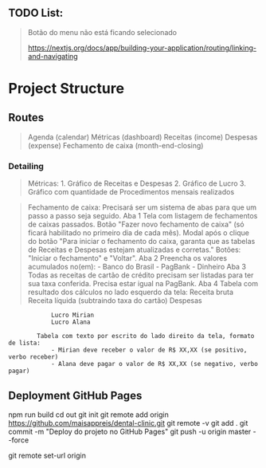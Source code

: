 
## TODO List:

> Botão do menu não está ficando selecionado
>
> https://nextjs.org/docs/app/building-your-application/routing/linking-and-navigating


# Project Structure

## Routes
> Agenda (calendar)
> Métricas (dashboard)
> Receitas (income)
> Despesas (expense)
> Fechamento de caixa (month-end-closing)

### Detailing

> Métricas:
    1. Gráfico de Receitas e Despesas
    2. Gráfico de Lucro
    3. Gráfico com quantidade de Procedimentos mensais realizados


> Fechamento de caixa:
    Precisará ser um sistema de abas para que um passo a passo seja seguido.
        Aba 1
            Tela com listagem de fechamentos de caixas passados.
            Botão "Fazer novo fechamento de caixa" (só ficará habilitado no primeiro dia de cada mês).
            Modal após o clique do botão "Para iniciar o fechamento do caixa, garanta que as tabelas de Receitas e Despesas
            estejam atualizadas e corretas." Botões: "Iniciar o fechamento" e "Voltar".
        Aba 2
            Preencha os valores acumulados no(em):
            - Banco do Brasil
            - PagBank
            - Dinheiro
        Aba 3
            Todas as receitas de cartão de crédito precisam ser listadas para ter sua taxa conferida. Precisa estar igual na PagBank.
        Aba 4
            Tabela com resultado dos cálculos no lado esquerdo da tela:
                Receita bruta
                Receita líquida (subtraindo taxa do cartão)
                Despesas

                Lucro Mirian
                Lucro Alana
            
            Tabela com texto por escrito do lado direito da tela, formato de lista:
                - Mirian deve receber o valor de R$ XX,XX (se positivo, verbo receber)
                - Alana deve pagar o valor de R$ XX,XX (se negativo, verbo pagar)



## Deployment GitHub Pages
npm run build
cd out
git init
git remote add origin https://github.com/maisappreis/dental-clinic.git
git remote -v
git add .
git commit -m "Deploy do projeto no GitHub Pages"
git push -u origin master --force



git remote set-url origin <nova-url>